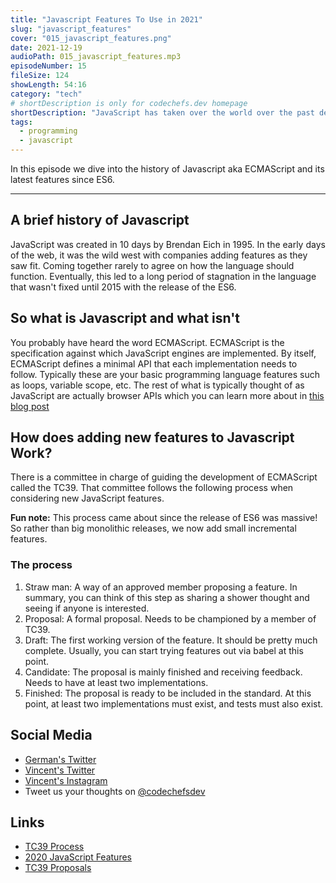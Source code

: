 ```yaml
---
title: "Javascript Features To Use in 2021"
slug: "javascript_features"
cover: "015_javascript_features.png"
date: 2021-12-19
audioPath: 015_javascript_features.mp3
episodeNumber: 15
fileSize: 124
showLength: 54:16
category: "tech"
# shortDescription is only for codechefs.dev homepage
shortDescription: "JavaScript has taken over the world over the past decade. Come learn about its history and the latest features."
tags:
  - programming
  - javascript
---
```


In this episode we dive into the history of Javascript aka ECMAScript and its latest features since ES6.

<hr/>

## A brief history of Javascript

JavaScript was created in 10 days by Brendan Eich in 1995.
In the early days of the web, it was the wild west with companies adding features as they saw fit. Coming together rarely to agree on how the language should function. Eventually, this led to a long period of stagnation in the language that wasn't fixed until 2015 with the release of the ES6.

## So what is Javascript and what isn't

You probably have heard the word ECMAScript.
ECMAScript is the specification against which JavaScript engines are implemented.
By itself, ECMAScript defines a minimal API that each implementation needs to follow. Typically these are your basic programming language features such as loops, variable scope, etc.
The rest of what is typically thought of as JavaScript are actually browser APIs which you can learn more about in [this blog post](https://dev.to/codechefs/am-i-ready-to-learn-a-framework-1cll)

## How does adding new features to Javascript Work?

There is a committee in charge of guiding the development of ECMAScript called the TC39. That committee follows the following process when considering new JavaScript features.

**Fun note:** This process came about since the release of ES6 was massive! So rather than big monolithic releases, we now add small incremental features.

### The process

1. Straw man: A way of an approved member proposing a feature. In summary, you can think of this step as sharing a shower thought and seeing if anyone is interested.
2. Proposal: A formal proposal. Needs to be championed by a member of TC39.
3. Draft: The first working version of the feature. It should be pretty much complete. Usually, you can start trying features out via babel at this point.
4. Candidate: The proposal is mainly finished and receiving feedback. Needs to have at least two implementations.
5. Finished: The proposal is ready to be included in the standard. At this point, at least two implementations must exist, and tests must also exist.

## Social Media

- [German's Twitter](https://twitter.com/germangamgon)
- [Vincent's Twitter](https://twitter.com/vincentntang)
- [Vincent's Instagram](https://instagram.com/vincentntang)
- Tweet us your thoughts on [@codechefsdev](https://twitter.com/codechefsdev)

## Links

- [TC39 Process](https://2ality.com/2015/11/tc39-process.html)
- [2020 JavaScript Features](https://www.freecodecamp.org/news/javascript-new-features-es2020/)
- [TC39 Proposals](https://github.com/tc39/proposals)
